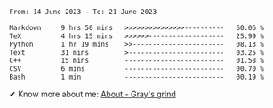 <!--START_SECTION:waka-->

```txt
From: 14 June 2023 - To: 21 June 2023

Markdown     9 hrs 50 mins   >>>>>>>>>>>>>>>----------   60.06 %
TeX          4 hrs 15 mins   >>>>>>-------------------   25.99 %
Python       1 hr 19 mins    >>-----------------------   08.13 %
Text         31 mins         >------------------------   03.25 %
C++          15 mins         -------------------------   01.58 %
CSV          6 mins          -------------------------   00.70 %
Bash         1 min           -------------------------   00.19 %
```

<!--END_SECTION:waka-->

<!-- [![grayxu's github stats](https://github-readme-stats.vercel.app/api?username=grayxu&count_private=true&show_icons=true)](https://github.com/grayxu) -->

✔ Know more about me: [About - Gray's grind](https://www.grayxu.cn/)
